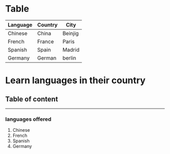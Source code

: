 # Table
|Language|Country|City|
---|---|---|
Chinese|China|Beinjig
French|France|Paris
Spanish|Spain|Madrid
Germany|German|berlin



# Learn languages in their country

## Table of content
---
### languages offered
 1. Chinese
 2. French
 3. Spanish 
 4. Germany
